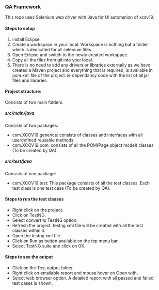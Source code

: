 ### QA Framework

This repo uses Selenium web driver with Java for UI automation of xcov19.

#### Steps to setup
1. Install Eclipse
2. Create  a workspace in your local. Workspace is nothing but a folder which is dedicated for all selenium files.
3. Open Eclipse and switch to the newly created workspace.
4. Copy all the files from git into your local.
5. There is no need to add any drivers or libraries externally as we have created a Maven project and everything that is required, is available in pom.xml file of the project. ie dependancy code with the list of all jar files and libraries.

#### Project structure:
Consists of two main folders: 
##### src/main/java 
Consists of two packages:
- com.XCOV19.generics: consists of classes and interfaces with all userdefined reusable methods.
- com.XCOV19.pom: consists of all the POM(Page object model) classes (To be created by QA).


##### src/test/java
Consists of one package:
 - com.XCOV19.test: This package consists of all the test classes. Each test class is one test case (To be created by QA).

#### Steps to run the test classes
- Right click on the project.
- Click on TestNG.
- Select convert to TestNG option. 
- Refresh the project.  testng.xml file will be created with all the test classes within it.
- Open the testng.xml file.
- Click on Run as button available on the top menu bar.
- Select TestNG suite and click on OK.

#### Steps to see the output
- Click on the Test output folder.
- Right click on emailable report and mouse hover on Open with.
- Select web browser option. A detailed report with all passed and failed test cases is shown.
